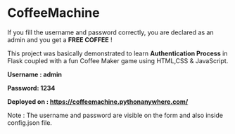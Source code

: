 # CoffeeMachine
If you fill the username and password correctly, you are declared as an admin and you get a **FREE COFFEE** ! 

This project was basically demonstrated to learn **Authentication Process** in Flask coupled with a fun Coffee Maker game using HTML,CSS & JavaScript. 

**Username : admin**

**Password: 1234**

**Deployed on : https://coffeemachine.pythonanywhere.com/**

Note : The username and password are visible on the form and also inside config.json file.
